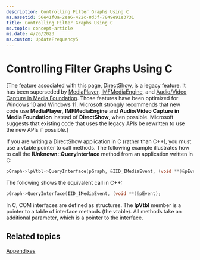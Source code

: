 ```yaml
---
description: Controlling Filter Graphs Using C
ms.assetid: 56e41f0a-2ea6-422c-8d3f-7849e91e3731
title: Controlling Filter Graphs Using C
ms.topic: concept-article
ms.date: 4/26/2023
ms.custom: UpdateFrequency5
---
```


# Controlling Filter Graphs Using C

\[The feature associated with this page, [DirectShow](/windows/win32/directshow/directshow), is a legacy feature. It has been superseded by [MediaPlayer](/uwp/api/Windows.Media.Playback.MediaPlayer), [IMFMediaEngine](/windows/win32/api/mfmediaengine/nn-mfmediaengine-imfmediaengine), and [Audio/Video Capture in Media Foundation](/windows/win32/medfound/audio-video-capture-in-media-foundation). Those features have been optimized for Windows 10 and Windows 11. Microsoft strongly recommends that new code use **MediaPlayer**, **IMFMediaEngine** and **Audio/Video Capture in Media Foundation** instead of **DirectShow**, when possible. Microsoft suggests that existing code that uses the legacy APIs be rewritten to use the new APIs if possible.\]

If you are writing a DirectShow application in C (rather than C++), you must use a vtable pointer to call methods. The following example illustrates how to call the **IUnknown::QueryInterface** method from an application written in C:


```C++
pGraph->lpVtbl->QueryInterface(pGraph, &IID_IMediaEvent, (void **)&pEvent);
```



The following shows the equivalent call in C++:


```C++
pGraph->QueryInterface(IID_IMediaEvent, (void **)&pEvent);
```



In C, COM interfaces are defined as structures. The **lpVtbl** member is a pointer to a table of interface methods (the vtable). All methods take an additional parameter, which is a pointer to the interface.

## Related topics

<dl> <dt>

[Appendixes](appendixes.md)
</dt> </dl>

 

 



